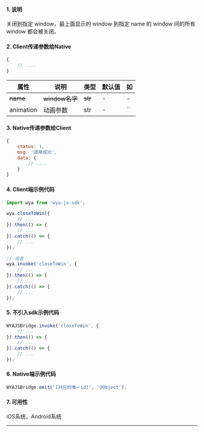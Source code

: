 #### 1. 说明

关闭到指定 window，最上面显示的 window 到指定 name 的 window 间的所有 window 都会被关闭。

#### 2. Client传递参数给Native

```javascript
{
	// ....
}
```

属性 | 说明 | 类型 | 默认值 | 如
---|---|---|---|---
~~name~~ | ~~window名字~~ | ~~str~~ | - | -
animation | 动画参数 | str | - | ``


#### 3. Native传递参数给Client

```javascript
{
	status: 1,
	msg: '调用成功',
	data: {
		// ....
	}
}
```

#### 4. Client端示例代码

```javascript
import wya from 'wya-js-sdk';

wya.closeToWin({
	// ...
}).then(() => {
	// ...
}).catch(() => {
	// ...
});

// 或者
wya.invoke('closeToWin', {
	// ...
}).then(() => {
	// ...
}).catch(() => {
	// ...
});
```

#### 5. 不引入sdk示例代码

```javascript
WYAJSBridge.invoke('closeToWin', {
	// ...
}).then(() => {
	// ...
}).catch(() => {
	// ...
});
```

#### 6. Native端示例代码

```javascript
WYAJSBridge.emit('[对应的唯一id]', '@Object');
```

#### 7. 可用性

iOS系统，Android系统

---------

